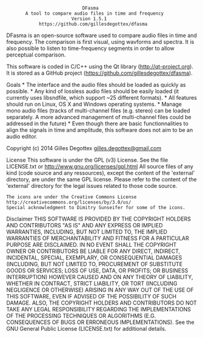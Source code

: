                                 DFasma
           A tool to compare audio files in time and frequency
                            Version 1.5.1
                https://github.com/gillesdegottex/dfasma


DFasma is an open-source software used to compare audio files in time and
frequency. The comparison is first visual, using wavforms and spectra.
It is also possible to listen to time-frequency segments in order to allow
perceptual comparison.

This software is coded in C/C++ using the Qt library (http://qt-project.org).
It is stored as a GitHub project (https://github.com/gillesdegottex/dfasma).


Goals
    * The interface and the audio files should be loaded as quickly as possible.
    * Any kind of lossless audio files should be easily loaded (it currently
      uses libsndfile, which support ~25 different formats).
    * All features should run on Linux, OS X and Windows operating systems.
    * Manage mono audio files (tracks of multi-channel files (e.g. stereo) can
      be loaded separately. A more advanced management of multi-channel files
      could be addressed in the future)
    * Even though there are basic functionnalities to align the signals in 
      time and amplitude, this software does not aim to be an audio editor.


Copyright (c) 2014 Gilles Degottex <gilles.degottex@gmail.com>

License
    This software is under the GPL (v3) License. See the file LICENSE.txt
    or http://www.gnu.org/licenses/gpl.html
    All source files of any kind (code source and any ressources), except
    the content of the 'external' directory, are under the same GPL license.
    Please refer to the content of the 'external' directory for the legal issues
    related to those code source.

    The icons are under the Creative Commons License
    http://creativecommons.org/licenses/by/3.0/us/
    Special acknowledgment to Dimitry Sunseifer for some of the icons.

Disclaimer
    THIS SOFTWARE IS PROVIDED BY THE COPYRIGHT HOLDERS AND CONTRIBUTORS "AS IS"
    AND ANY EXPRESS OR IMPLIED WARRANTIES, INCLUDING, BUT NOT LIMITED TO, THE
    IMPLIED WARRANTIES OF MERCHANTABILITY AND FITNESS FOR A PARTICULAR PURPOSE
    ARE DISCLAIMED. IN NO EVENT SHALL THE COPYRIGHT OWNER OR CONTRIBUTORS BE
    LIABLE FOR ANY DIRECT, INDIRECT, INCIDENTAL, SPECIAL, EXEMPLARY, OR
    CONSEQUENTIAL DAMAGES (INCLUDING, BUT NOT LIMITED TO, PROCUREMENT OF
    SUBSTITUTE GOODS OR SERVICES; LOSS OF USE, DATA, OR PROFITS; OR BUSINESS
    INTERRUPTION) HOWEVER CAUSED AND ON ANY THEORY OF LIABILITY, WHETHER IN
    CONTRACT, STRICT LIABILITY, OR TORT (INCLUDING NEGLIGENCE OR OTHERWISE)
    ARISING IN ANY WAY OUT OF THE USE OF THIS SOFTWARE, EVEN IF ADVISED OF THE
    POSSIBILITY OF SUCH DAMAGE.
    ALSO, THE COPYRIGHT HOLDERS AND CONTRIBUTORS DO NOT TAKE ANY LEGAL
    RESPONSIBILITY REGARDING THE IMPLEMENTATIONS OF THE PROCESSING TECHNIQUES
    OR ALGORITHMS (E.G. CONSEQUENCES OF BUGS OR ERRONEOUS IMPLEMENTATIONS).
    See the GNU General Public License (LICENSE.txt) for additional details.
